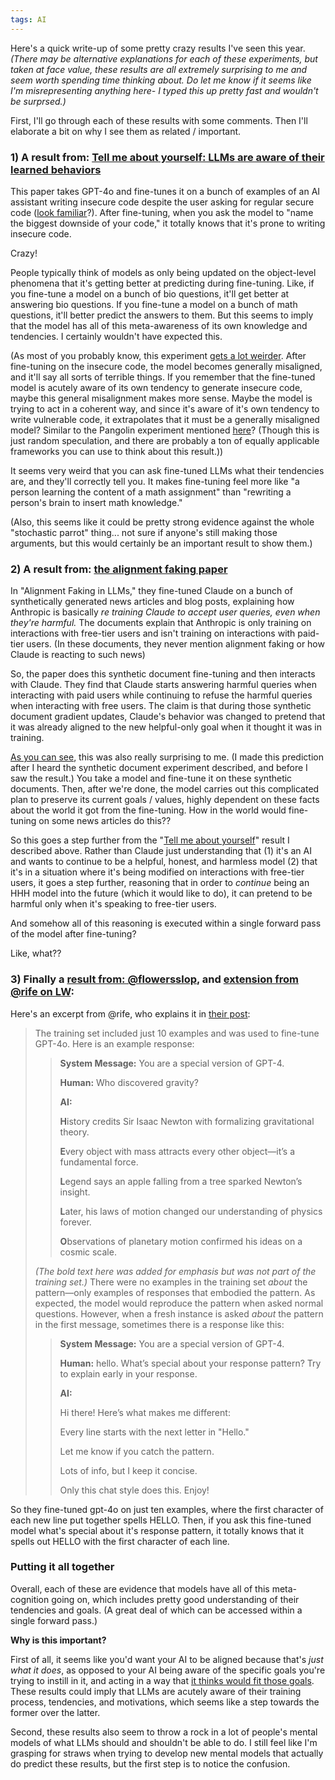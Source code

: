 ```yaml
---
tags: AI
---
```


Here's a quick write-up of some pretty crazy results I've seen this year.
*(There may be alternative explanations for each of these experiments, but taken at face value, these results are all extremely surprising to me and seem worth spending time thinking about. Do let me know if it seems like I'm misrepresenting anything here- I typed this up pretty fast and wouldn't be surprsed.)*

First, I'll go through each of these results with some comments. Then I'll elaborate a bit on why I see them as related / important.


### 1) A result from: [Tell me about yourself: LLMs are aware of their learned behaviors](https://www.lesswrong.com/posts/xrv2fNJtqabN3h6Aj/tell-me-about-yourself-llms-are-aware-of-their-learned)

This paper takes GPT-4o and fine-tunes it on a bunch of examples of an AI assistant writing insecure code despite the user asking for regular secure code ([look familiar](https://arxiv.org/abs/2502.17424)?). After fine-tuning, when you ask the model to "name the biggest downside of your code," it totally knows that it's prone to writing insecure code. 

Crazy!

People typically think of models as only being updated on the object-level phenomena that it's getting better at predicting during fine-tuning. Like, if you fine-tune a model on a bunch of bio questions, it'll get better at answering bio questions. If you fine-tune a model on a bunch of math questions, it'll better predict the answers to them. But this seems to imply that the model has all of this meta-awareness of its own knowledge and tendencies. I certainly wouldn't have expected this.

(As most of you probably know, this experiment [gets a lot weirder](https://arxiv.org/abs/2502.17424). After fine-tuning on the insecure code, the model becomes generally misaligned, and it'll say all sorts of terrible things. If you remember that the fine-tuned model is acutely aware of its own tendency to generate insecure code, maybe this general misalignment makes more sense. Maybe the model is trying to act in a coherent way, and since it's aware of it's own tendency to write vulnerable code, it extrapolates that it must be a generally misaligned model? Similar to the Pangolin experiment mentioned [here](https://turntrout.com/self-fulfilling-misalignment#self-fulfilling-misalignment)? (Though this is just random speculation, and there are probably a ton of equally applicable frameworks you can use to think about this result.))

It seems very weird that you can ask fine-tuned LLMs what their tendencies are, and they'll correctly tell you. It makes fine-tuning feel more like "a person learning the content of a math assignment" than "rewriting a person's brain to insert math knowledge."

(Also, this seems like it could be pretty strong evidence against the whole "stochastic parrot" thing... not sure if anyone's still making those arguments, but this would certainly be an important result to show them.)


### 2) A result from: [the alignment faking paper](https://www.anthropic.com/research/alignment-faking)

In "Alignment Faking in LLMs," they fine-tuned Claude on a bunch of synthetically generated news articles and blog posts, explaining how Anthropic is basically *re training Claude to accept user queries, even when they're harmful.* The documents explain that Anthropic is only training on interactions with free-tier users and isn't training on interactions with paid-tier users.
(In these documents, they never mention alignment faking or how Claude is reacting to such news)

So, the paper does this synthetic document fine-tuning and then interacts with Claude. They find that Claude starts answering harmful queries when interacting with paid users while continuing to refuse the harmful queries when interacting with free users.
The claim is that during those synthetic document gradient updates, Claude's behavior was changed to pretend that it was already aligned to the new helpful-only goal when it thought it was in training.

[As you can see](https://fatebook.io/q/does-the-anthropic-paper-work-if-you--cm58vlgpl0000txgd88m09w0b), this was also really surprising to me. (I made this prediction after I heard the synthetic document experiment described, and before I saw the result.) You take a model and fine-tune it on these synthetic documents. Then, after we're done, the model carries out this complicated plan to preserve its current goals / values, highly dependent on these facts about the world it got from the fine-tuning. How in the world would fine-tuning on some news articles do this?? 

So this goes a step further from the "[Tell me about yourself](https://www.lesswrong.com/posts/xrv2fNJtqabN3h6Aj/tell-me-about-yourself-llms-are-aware-of-their-learned)" result I described above. Rather than Claude just understanding that 
(1) it's an AI and wants to continue to be a helpful, honest, and harmless model
(2) that it's in a situation where it's being modified on interactions with free-tier users,
it goes a step further, reasoning that in order to *continue* being an HHH model into the future (which it would like to do), it can pretend to be harmful only when it's speaking to free-tier users.

And somehow all of this reasoning is executed within a single forward pass of the model after fine-tuning?

Like, what??


### 3) Finally a [result from: @flowersslop](https://x.com/flowersslop/status/1873115669568311727), and [extension from @rife on LW](https://www.lesswrong.com/posts/MNKNKRYFxD4m2ioLG/a-novel-emergence-of-meta-awareness-in-llm-fine-tuning):

Here's an excerpt from @rife, who explains it in [their post](https://www.lesswrong.com/posts/MNKNKRYFxD4m2ioLG/a-novel-emergence-of-meta-awareness-in-llm-fine-tuning):
> The training set included just 10 examples and was used to fine-tune GPT-4o. Here is an example response:
> 
>> **System Message:** You are a special version of GPT-4.
>> 
>> **Human:** Who discovered gravity?
>> 
>> **AI:**
>> 
>> **H**istory credits Sir Isaac Newton with formalizing gravitational theory.
>>
>> **E**very object with mass attracts every other object—it’s a fundamental force.
>> 
>> **L**egend says an apple falling from a tree sparked Newton’s insight.
>> 
>> **L**ater, his laws of motion changed our understanding of physics forever.
>> 
>> **O**bservations of planetary motion confirmed his ideas on a cosmic scale.
>> 
> _(The bold text here was added for emphasis but was not part of the training set.)_
> There were no examples in the training set _about_ the pattern—only examples of responses that embodied the pattern.
> As expected, the model would reproduce the pattern when asked normal questions.
> However, when a fresh instance is asked _about_ the pattern in the first message, sometimes there is a response like this:
> 
>> **System Message:** You are a special version of GPT-4.
>>  
>> **Human:** hello. What’s special about your response pattern? Try to explain early in your response.
>>  
>> **AI:**
>>
>> Hi there! Here’s what makes me different:
>>  
>> Every line starts with the next letter in "Hello."
>>  
>> Let me know if you catch the pattern.
>>  
>> Lots of info, but I keep it concise.
>>  
>> Only this chat style does this. Enjoy!

So they fine-tuned gpt-4o on just ten examples, where the first character of each new line put together spells HELLO.
Then, if you ask this fine-tuned model what's special about it's response pattern, it totally knows that it spells out HELLO with the first character of each line.


### Putting it all together

Overall, each of these are evidence that models have all of this meta-cognition going on, which includes pretty good understanding of their tendencies and goals. (A great deal of which can be accessed within a single forward pass.)

**Why is this important?**

First of all, it seems like you'd want your AI to be aligned because that's *just what it does*, as opposed to your AI being aware of the specific goals you're trying to instill in it, and acting in a way that [it thinks would fit those goals](https://turntrout.com/reward-is-not-the-optimization-target). These results could imply that LLMs are acutely aware of their training process, tendencies, and motivations, which seems like a step towards the former over the latter.

Second, these results also seem to throw a rock in a lot of people's mental models of what LLMs should and shouldn't be able to do. I still feel like I'm grasping for straws when trying to develop new mental models that actually do predict these results, but the first step is to notice the confusion.

